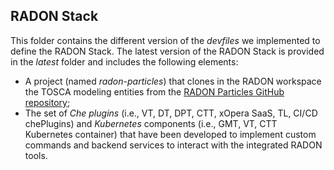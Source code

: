 ## RADON Stack

This folder contains the different version of the *devfiles* we implemented to define the RADON Stack.
The latest version of the RADON Stack is provided in the *latest* folder and includes the following elements:

- A project (named *radon-particles*) that clones in the RADON workspace the TOSCA modeling entities from the [RADON Particles GitHub repository](https://github.com/radon-h2020/radon-particles);
- The set of *Che plugins* (i.e., VT, DT, DPT, CTT, xOpera SaaS, TL, CI/CD chePlugins) and *Kubernetes* components (i.e., GMT, VT, CTT Kubernetes container) that have been developed to implement custom commands and backend services to interact with the integrated RADON tools.

